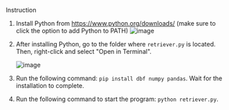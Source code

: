 Instruction
1. Install Python from https://www.python.org/downloads/ (make sure to click the option to add Python to PATH)
   ![image](https://github.com/chaiwat-set/DbfRetriever/assets/19767823/e016d7c1-26dd-41d0-b632-eb643c421a93)
2. After installing Python, go to the folder where `retriever.py` is located. Then, right-click and select "Open in Terminal".

   ![image](https://github.com/chaiwat-set/DbfRetriever/assets/19767823/149e8675-135c-46ae-a6d0-60b97de9cd34)
3. Run the following command: `pip install dbf numpy pandas`. Wait for the installation to complete.
4. Run the following command to start the program: `python retriever.py`.
